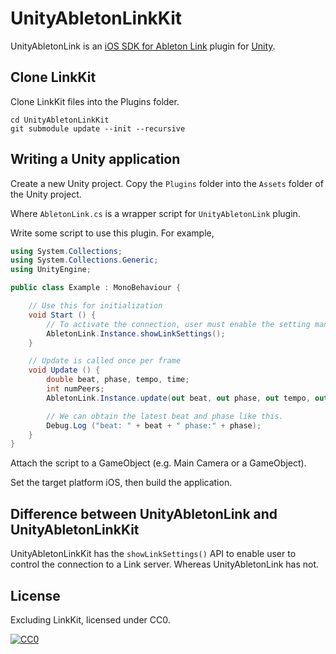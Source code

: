 # UnityAbletonLinkKit

UnityAbletonLink is an [iOS SDK for Ableton Link](https://github.com/Ableton/LinkKit) plugin for [Unity](https://unity3d.com).

## Clone LinkKit

Clone LinkKit files into the Plugins folder.
```
cd UnityAbletonLinkKit
git submodule update --init --recursive
```

## Writing a Unity application

Create a new Unity project.
Copy the `Plugins` folder into the `Assets` folder of the Unity project.

Where `AbletonLink.cs` is a wrapper script for `UnityAbletonLink` plugin.

Write some script to use this plugin.
For example,

```Example.cs
using System.Collections;
using System.Collections.Generic;
using UnityEngine;

public class Example : MonoBehaviour {

	// Use this for initialization
	void Start () {
        // To activate the connection, user must enable the setting manually.
        AbletonLink.Instance.showLinkSettings();
	}

	// Update is called once per frame
	void Update () {
        double beat, phase, tempo, time;
        int numPeers;
        AbletonLink.Instance.update(out beat, out phase, out tempo, out time, out numPeers);

        // We can obtain the latest beat and phase like this.
        Debug.Log ("beat: " + beat + " phase:" + phase);
	}
}
```

Attach the script to a GameObject (e.g. Main Camera or a GameObject).

Set the target platform iOS, then build the application.

## Difference between UnityAbletonLink and UnityAbletonLinkKit

UnityAbletonLinkKit has the `showLinkSettings()` API to enable user to control the connection to a Link server. Whereas UnityAbletonLink has not.

## License

Excluding LinkKit, licensed under CC0.

[![CC0](http://i.creativecommons.org/p/zero/1.0/88x31.png "CC0")](http://creativecommons.org/publicdomain/zero/1.0/deed)
